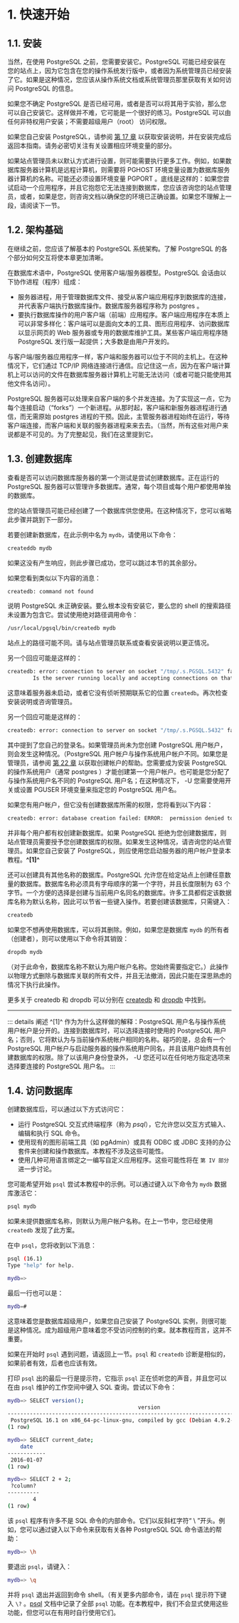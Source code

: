 # 1. 快速开始
## 1.1. 安装
当然，在使用 PostgreSQL 之前，您需要安装它。PostgreSQL 可能已经安装在您的站点上，因为它包含在您的操作系统发行版中，或者因为系统管理员已经安装了它。如果是这种情况，您应该从操作系统文档或系统管理员那里获取有关如何访问 PostgreSQL 的信息。

如果您不确定 PostgreSQL 是否已经可用，或者是否可以将其用于实验，那么您可以自己安装它。这样做并不难，它可能是一个很好的练习。PostgreSQL 可以由任何非特权用户安装；不需要超级用户（root） 访问权限。

如果您自己安装 PostgreSQL，请参阅 [第 17 章](https://www.postgresql.org/docs/16/installation.html) 以获取安装说明，并在安装完成后返回本指南。请务必密切关注有关设置相应环境变量的部分。

如果站点管理员未以默认方式进行设置，则可能需要执行更多工作。例如，如果数据库服务器计算机是远程计算机，则需要将 PGHOST 环境变量设置为数据库服务器计算机的名称。可能还必须设置环境变量 PGPORT 。底线是这样的：如果您尝试启动一个应用程序，并且它抱怨它无法连接到数据库，您应该咨询您的站点管理员，或者，如果是您，则咨询文档以确保您的环境已正确设置。如果您不理解上一段，请阅读下一节。

## 1.2. 架构基础
在继续之前，您应该了解基本的 PostgreSQL 系统架构。了解 PostgreSQL 的各个部分如何交互将使本章更加清晰。

在数据库术语中，PostgreSQL 使用客户端/服务器模型。PostgreSQL 会话由以下协作进程（程序）组成：

+ 服务器进程，用于管理数据库文件、接受从客户端应用程序到数据库的连接，并代表客户端执行数据库操作。数据库服务器程序称为 postgres 。
+ 要执行数据库操作的用户客户端（前端）应用程序。客户端应用程序在本质上可以非常多样化：客户端可以是面向文本的工具、图形应用程序、访问数据库以显示网页的 Web 服务器或专用的数据库维护工具。某些客户端应用程序随 PostgreSQL 发行版一起提供；大多数是由用户开发的。

与客户端/服务器应用程序一样，客户端和服务器可以位于不同的主机上。在这种情况下，它们通过 TCP/IP 网络连接进行通信。应记住这一点，因为在客户端计算机上可以访问的文件在数据库服务器计算机上可能无法访问（或者可能只能使用其他文件名访问）。

PostgreSQL 服务器可以处理来自客户端的多个并发连接。为了实现这一点，它为每个连接启动（“forks”）一个新进程。从那时起，客户端和新服务器进程进行通信，而无需原始 postgres 进程的干预。因此，主管服务器进程始终在运行，等待客户端连接，而客户端和关联的服务器进程来来去去。（当然，所有这些对用户来说都是不可见的。为了完整起见，我们在这里提到它。

## 1.3. 创建数据库
查看是否可以访问数据库服务器的第一个测试是尝试创建数据库。正在运行的 PostgreSQL 服务器可以管理许多数据库。通常，每个项目或每个用户都使用单独的数据库。

您的站点管理员可能已经创建了一个数据库供您使用。在这种情况下，您可以省略此步骤并跳到下一部分。

若要创建新数据库，在此示例中名为 `mydb`，请使用以下命令：
```bash
createddb mydb
```
如果这没有产生响应，则此步骤已成功，您可以跳过本节的其余部分。

如果您看到类似以下内容的消息：
```bash
createdb: command not found
```
说明 PostgreSQL 未正确安装。要么根本没有安装它，要么您的 shell 的搜索路径未设置为包含它。尝试使用绝对路径调用命令：
```bash
/usr/local/pgsql/bin/createdb mydb
```
站点上的路径可能不同。请与站点管理员联系或查看安装说明以更正情况。

另一个回应可能是这样的：
```bash
createdb: error: connection to server on socket "/tmp/.s.PGSQL.5432" failed: No such file or directory
        Is the server running locally and accepting connections on that socket?
```
这意味着服务器未启动，或者它没有侦听预期联系它的位置 `createdb`。再次检查安装说明或咨询管理员。

另一个回应可能是这样的：
```bash
createdb: error: connection to server on socket "/tmp/.s.PGSQL.5432" failed: FATAL:  role "joe" does not exist
```
其中提到了您自己的登录名。如果管理员尚未为您创建 PostgreSQL 用户帐户，则会发生这种情况。（PostgreSQL 用户帐户与操作系统用户帐户不同。如果您是管理员，请参阅 [第 22 章](https://www.postgresql.org/docs/16/user-manag.html) 以获取创建帐户的帮助。您需要成为安装 PostgreSQL 的操作系统用户（通常 postgres ）才能创建第一个用户帐户。也可能是您分配了与操作系统用户名不同的 PostgreSQL 用户名；在这种情况下， -U 您需要使用开关或设置 PGUSER 环境变量来指定您的 PostgreSQL 用户名。

如果您有用户帐户，但它没有创建数据库所需的权限，您将看到以下内容：
```bash
createdb: error: database creation failed: ERROR:  permission denied to create database
```
并非每个用户都有权创建新数据库。如果 PostgreSQL 拒绝为您创建数据库，则站点管理员需要授予您创建数据库的权限。如果发生这种情况，请咨询您的站点管理员。如果您自己安装了 PostgreSQL，则应使用您启动服务器的用户帐户登录本教程。**^[1]^**

还可以创建具有其他名称的数据库。PostgreSQL 允许您在给定站点上创建任意数量的数据库。数据库名称必须具有字母顺序的第一个字符，并且长度限制为 63 个字节。一个方便的选择是创建与当前用户名同名的数据库。许多工具都假定该数据库名称为默认名称，因此可以节省一些键入操作。若要创建该数据库，只需键入：
```bash
createdb
```
如果您不想再使用数据库，可以将其删除。例如，如果您是数据库 `mydb` 的所有者（创建者），则可以使用以下命令将其销毁：
```bash
dropdb mydb
```
（对于此命令，数据库名称不默认为用户帐户名称。您始终需要指定它。）此操作以物理方式删除与数据库关联的所有文件，并且无法撤消，因此只能在深思熟虑的情况下执行此操作。

更多关于 createdb 和 dropdb 可以分别在 [createdb](https://www.postgresql.org/docs/16/app-createdb.html) 和 [dropdb](https://www.postgresql.org/docs/16/app-dropdb.html) 中找到。

---
::: details 阐述
^[1]^ 作为为什么这样做的解释：PostgreSQL 用户名与操作系统用户帐户是分开的。连接到数据库时，可以选择连接时使用的 PostgreSQL 用户名；否则，它将默认为与当前操作系统帐户相同的名称。碰巧的是，总会有一个 PostgreSQL 用户帐户与启动服务器的操作系统用户同名，并且该用户始终具有创建数据库的权限。除了以该用户身份登录外， -U 您还可以在任何地方指定选项来选择要连接的 PostgreSQL 用户名。
:::

## 1.4. 访问数据库
创建数据库后，可以通过以下方式访问它：
+ 运行 PostgreSQL 交互式终端程序（称为 *psql*），它允许您以交互方式输入、编辑和执行 SQL 命令。
+ 使用现有的图形前端工具（如 pgAdmin）或具有 ODBC 或 JDBC 支持的办公套件来创建和操作数据库。本教程不涉及这些可能性。
+ 使用几种可用语言绑定之一编写自定义应用程序。这些可能性将在 `第 IV 部分` 进一步讨论。

您可能希望开始 `psql` 尝试本教程中的示例。可以通过键入以下命令为 `mydb` 数据库激活它：
```bash
psql mydb
```
如果未提供数据库名称，则默认为用户帐户名称。在上一节中，您已经使用 `createdb` 发现了此方案。

在中 `psql`，您将收到以下消息：
```bash
psql (16.1)
Type "help" for help.

mydb=>
```
最后一行也可以是：
```bash
mydb=#
```
这意味着您是数据库超级用户，如果您自己安装了 PostgreSQL 实例，则很可能是这种情况。成为超级用户意味着您不受访问控制的约束。就本教程而言，这并不重要。

如果在开始时 `psql` 遇到问题，请返回上一节。`psql` 和 `createdb` 诊断是相似的，如果前者有效，后者也应该有效。

打印 `psql` 出的最后一行是提示符，它指示 `psql` 正在侦听您的声音，并且您可以在由 `psql` 维护的工作空间中键入 SQL 查询。尝试以下命令：
```bash
mydb=> SELECT version();
                                         version
-------------------------------------------------------------------​-----------------------
 PostgreSQL 16.1 on x86_64-pc-linux-gnu, compiled by gcc (Debian 4.9.2-10) 4.9.2, 64-bit
(1 row)

mydb=> SELECT current_date;
    date
------------
 2016-01-07
(1 row)

mydb=> SELECT 2 + 2;
 ?column?
----------
        4
(1 row)
```
该 `psql` 程序有许多不是 SQL 命令的内部命令。它们以反斜杠字符“ \ ”开头。例如，您可以通过键入以下命令来获取有关各种 PostgreSQL SQL 命令语法的帮助：
```bash
mydb=> \h
```
要退出 `psql`，请键入：
```bash
mydb=> \q
```
并将 `psql` 退出并返回到命令 shell。（有关更多内部命令，请在 `psql` 提示符下键入 `\?` 。[psql](https://www.postgresql.org/docs/16/app-psql.html) 文档中记录了全部 `psql` 功能。在本教程中，我们不会显式使用这些功能，但您可以在有用时自行使用它们。